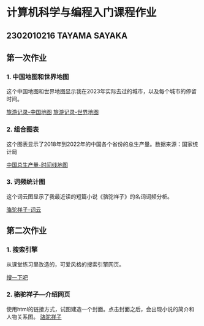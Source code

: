 # 计算机科学与编程入门课程作业

## 2302010216    TAYAMA SAYAKA

## 第一次作业

### 1. 中国地图和世界地图

这个中国地图和世界地图显示我在2023年实际去过的城市，以及每个城市的停留时间。

[旅游记录-中国地图](https://sayakaaa00.github.io/Sayaka.github.io/中国地图-旅游行程.html)
[旅游记录-世界地图](https://sayakaaa00.github.io/Sayaka.github.io/世界地图-旅游行程.html)

### 2. 组合图表

这个图表显示了2018年到2022年的中国各个省份的总生产量。数据来源：国家统计局

[中国总生产量-时间线地图](https://sayakaaa00.github.io/Sayaka.github.io/组合地图-中国总生产量.html)

### 3. 词频统计图

这个词云图显示了我最近读的短篇小说《骆驼祥子》的名词词频分析。

[骆驼祥子-词云](https://sayakaaa00.github.io/Sayaka.github.io/词云-骆驼祥子.html)

## 第二次作业

### 1. 搜索引擎

从课堂练习里改造的，可爱风格的搜索引擎网页。

[搜一下吧](https://sayakaaa00.github.io/Sayaka.github.io/搜索引擎.html)

### 2. 骆驼祥子—介绍网页

使用html的链接方式，试图建造一个封面。点击封面之后，会出现小说的简介和人物关系图。
[骆驼祥子](https://sayakaaa00.github.io/Sayaka.github.io/骆驼祥子.html)
